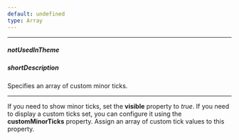 ```yaml
---
default: undefined
type: Array
---
```

---
##### notUsedInTheme

##### shortDescription
Specifies an array of custom minor ticks.

---
If you need to show minor ticks, set the **visible** property to *true*. If you need to display a custom ticks set, you can configure it using the **customMinorTicks** property. Assign an array of custom tick values to this property.